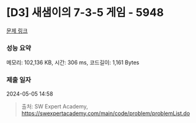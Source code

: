 # [D3] 새샘이의 7-3-5 게임 - 5948 

[문제 링크](https://swexpertacademy.com/main/code/problem/problemDetail.do?contestProbId=AWZ2IErKCwUDFAUQ) 

### 성능 요약

메모리: 102,136 KB, 시간: 306 ms, 코드길이: 1,161 Bytes

### 제출 일자

2024-05-05 14:58



> 출처: SW Expert Academy, https://swexpertacademy.com/main/code/problem/problemList.do